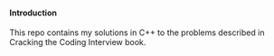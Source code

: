 #### Introduction
This repo contains my solutions in C++ to the problems described in Cracking the Coding Interview book.
